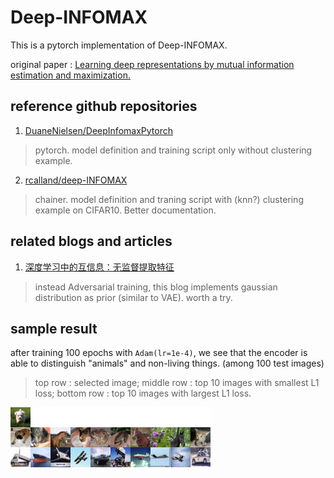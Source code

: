 # Deep-INFOMAX
This is a pytorch implementation of Deep-INFOMAX.

original paper : [Learning deep representations by mutual information estimation and maximization.](https://arxiv.org/abs/1808.06670)

## reference github repositories

1. [DuaneNielsen/DeepInfomaxPytorch](https://github.com/DuaneNielsen/DeepInfomaxPytorch)
> pytorch. model definition and training script only without clustering example.

2. [rcalland/deep-INFOMAX](https://github.com/rcalland/deep-INFOMAX)
> chainer. model definition and traning script with (knn?) clustering example on CIFAR10. Better documentation.

## related blogs and articles

1. [深度学习中的互信息：无监督提取特征](https://www.jiqizhixin.com/articles/2018-10-12-11)
> instead Adversarial training, this blog implements gaussian distribution as prior (similar to VAE). worth a try.

## sample result

after training 100 epochs with `Adam(lr=1e-4)`, we see that the encoder is able to distinguish "animals" and non-living things. (among 100 test images)
> top row : selected image; middle row : top 10 images with smallest L1 loss; bottom row : top 10 images with largest L1 loss.

![sample.png](./sample_images/sample_cifar_100epoch.png)
